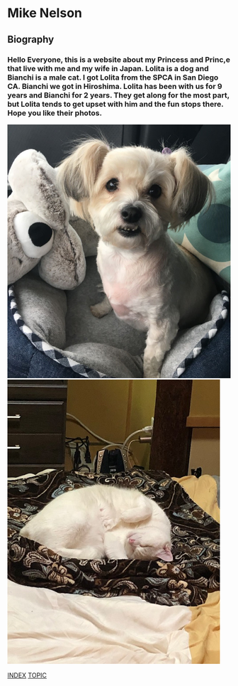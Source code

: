 # Mike Nelson

## Biography
### Hello Everyone, this is a website about my Princess and Princ,e that live with me and my wife in Japan.  Lolita is a dog and Bianchi is a male cat.  I got Lolita from the SPCA in San Diego CA.  Bianchi we got in Hiroshima.  Lolita has been with us for 9 years and Bianchi for 2 years.  They get along for the most part, but Lolita tends to get upset with him and the fun stops there.  Hope you like their photos.

![DOGCAT](DOG23.jpg)
![DOGCAT1](CAT1.jpg)

[INDEX](index.md)
[TOPIC](topic.md)
